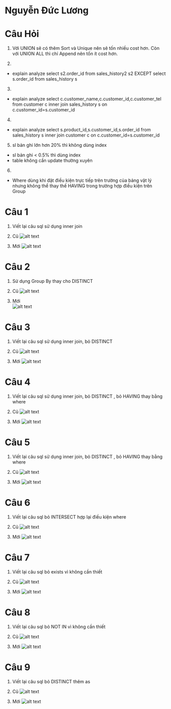 # Nguyễn Đức Lương

# Câu Hỏi
1. Với UNION sẽ có thêm Sort và Unique nên sẽ tốn nhiều cost hơn. Còn với UNION ALL thì chỉ Append nên tốn ít cost hơn.


2.
- explain analyze
select s2.order_id from sales_history2 s2 EXCEPT select s.order_id from sales_history s


3.
- explain analyze
select c.customer_name,c.customer_id,c.customer_tel
from customer c
inner join sales_history s on c.customer_id=s.customer_id


4.
- explain analyze
select s.product_id,s.customer_id,s.order_id
from sales_history s
inner join customer c on c.customer_id=s.customer_id


5. sl bản ghi lớn hơn 20% thì không dùng index
- sl bản ghi < 0.5%  thì dùng index
- table không cần update thường xuyên


6.
- Where dùng khi đặt điều kiện trực tiếp trên trường của bảng vật lý nhưng không thể thay thế HAVING trong trường hợp điều kiện trên Group



# Câu 1
1. Viết lại câu sql sử dụng inner join

2. Cũ
![alt text](https://github.com/chalkybug/SQL-Tunning/blob/master/Query%20tuning%20(bu%E1%BB%95i%20s%E1%BB%91%204)/1c.png)

3. Mới
![alt text](https://github.com/chalkybug/SQL-Tunning/blob/master/Query%20tuning%20(bu%E1%BB%95i%20s%E1%BB%91%204)/1m.png)

# Câu 2
1. Sử dụng Group By thay cho DISTINCT 

2. Cũ
![alt text](https://github.com/chalkybug/SQL-Tunning/blob/master/Query%20tuning%20(bu%E1%BB%95i%20s%E1%BB%91%204)/2c.png)
																											   
3. Mới                                                                                                         
![alt text](https://github.com/chalkybug/SQL-Tunning/blob/master/Query%20tuning%20(bu%E1%BB%95i%20s%E1%BB%91%204)/2m.png)

# Câu 3
1. Viết lại câu sql sử dụng inner join, bỏ DISTINCT 

2. Cũ
![alt text](https://github.com/chalkybug/SQL-Tunning/blob/master/Query%20tuning%20(bu%E1%BB%95i%20s%E1%BB%91%204)/3c.png)

3. Mới
![alt text](https://github.com/chalkybug/SQL-Tunning/blob/master/Query%20tuning%20(bu%E1%BB%95i%20s%E1%BB%91%204)/3m.png)

# Câu 4
1. Viết lại câu sql sử dụng inner join, bỏ DISTINCT , bỏ HAVING thay bằng where

2. Cũ
![alt text](https://github.com/chalkybug/SQL-Tunning/blob/master/Query%20tuning%20(bu%E1%BB%95i%20s%E1%BB%91%204)/4c.png)

3. Mới
![alt text](https://github.com/chalkybug/SQL-Tunning/blob/master/Query%20tuning%20(bu%E1%BB%95i%20s%E1%BB%91%204)/4m.png)

# Câu 5
1. Viết lại câu sql sử dụng inner join, bỏ DISTINCT , bỏ HAVING thay bằng where

2. Cũ
![alt text](https://github.com/chalkybug/SQL-Tunning/blob/master/Query%20tuning%20(bu%E1%BB%95i%20s%E1%BB%91%204)/5c.png)

3. Mới
![alt text](https://github.com/chalkybug/SQL-Tunning/blob/master/Query%20tuning%20(bu%E1%BB%95i%20s%E1%BB%91%204)/5m.png)

# Câu 6
1. Viết lại câu sql bỏ INTERSECT hợp lại điều kiện where

2. Cũ
![alt text](https://github.com/chalkybug/SQL-Tunning/blob/master/Query%20tuning%20(bu%E1%BB%95i%20s%E1%BB%91%204)/6c.png)

3. Mới
![alt text](https://github.com/chalkybug/SQL-Tunning/blob/master/Query%20tuning%20(bu%E1%BB%95i%20s%E1%BB%91%204)/6m.png)

# Câu 7
1. Viết lại câu sql bỏ exists vì không cần thiết

2. Cũ
![alt text](https://github.com/chalkybug/SQL-Tunning/blob/master/Query%20tuning%20(bu%E1%BB%95i%20s%E1%BB%91%204)/7c.png)

3. Mới
![alt text](https://github.com/chalkybug/SQL-Tunning/blob/master/Query%20tuning%20(bu%E1%BB%95i%20s%E1%BB%91%204)/7m.png)

# Câu 8
1. Viết lại câu sql bỏ NOT IN vì không cần thiết

2. Cũ
![alt text](https://github.com/chalkybug/SQL-Tunning/blob/master/Query%20tuning%20(bu%E1%BB%95i%20s%E1%BB%91%204)/8c.png)

3. Mới
![alt text](https://github.com/chalkybug/SQL-Tunning/blob/master/Query%20tuning%20(bu%E1%BB%95i%20s%E1%BB%91%204)/8m.png)

# Câu 9
1. Viết lại câu sql bỏ DISTINCT thêm as

2. Cũ
![alt text](https://github.com/chalkybug/SQL-Tunning/blob/master/Query%20tuning%20(bu%E1%BB%95i%20s%E1%BB%91%204)/9c.png)

3. Mới
![alt text](https://github.com/chalkybug/SQL-Tunning/blob/master/Query%20tuning%20(bu%E1%BB%95i%20s%E1%BB%91%204)/9m.png)









